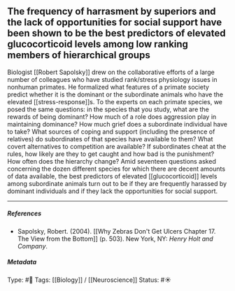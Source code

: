 ## The frequency of harrasment by superiors and the lack of opportunities for social support have been shown to be the best predictors of elevated glucocorticoid levels among low ranking members of hierarchical groups # 

Biologist [[Robert Sapolsky]] drew on the collaborative efforts of a large number of colleagues who have studied rank/stress physiology issues in nonhuman primates. He formalized what features of a primate society predict whether it is the dominant or the subordinate animals who have the elevated [[stress-response]]s. To the experts on each primate species, we posed the same questions: in the species that you study, what are the rewards of being dominant? How much of a role does aggression play in maintaining dominance? How much grief does a subordinate individual have to take? What sources of coping and support (including the presence of relatives) do subordinates of that species have available to them? What covert alternatives to competition are available? If subordinates cheat at the rules, how likely are they to get caught and how bad is the punishment? How often does the hierarchy change? Amid seventeen questions asked concerning the dozen different species for which there are decent amounts of data available, the best predictors of elevated [[glucocorticoid]] levels among subordinate animals turn out to be if they are frequently harassed by dominant individuals and if they lack the opportunities for social support.

___

##### References

- Sapolsky, Robert. (2004). [[Why Zebras Don't Get Ulcers Chapter 17. The View from the Bottom]] (p. 503). New York, NY: _Henry Holt and Company_.

##### Metadata

Type: #🔴 
Tags: [[Biology]] / [[Neuroscience]] 
Status: #☀️ 